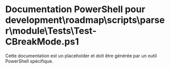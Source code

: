 # Documentation PowerShell pour development\roadmap\scripts\parser\module\Tests\Test-CBreakMode.ps1

Cette documentation est un placeholder et doit être générée par un outil PowerShell spécifique.
